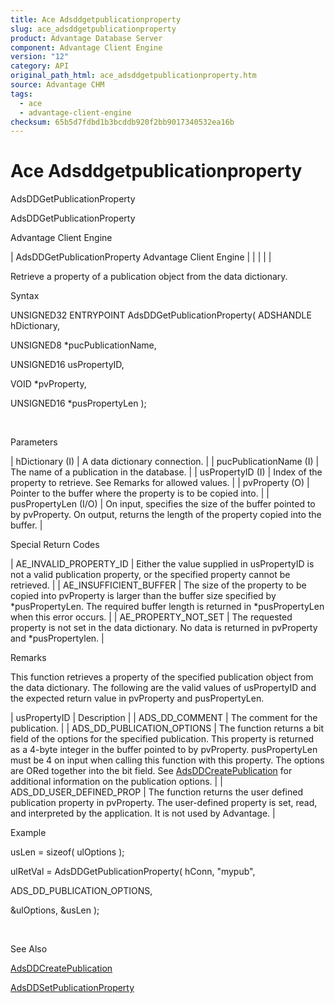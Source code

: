 ```yaml
---
title: Ace Adsddgetpublicationproperty
slug: ace_adsddgetpublicationproperty
product: Advantage Database Server
component: Advantage Client Engine
version: "12"
category: API
original_path_html: ace_adsddgetpublicationproperty.htm
source: Advantage CHM
tags:
  - ace
  - advantage-client-engine
checksum: 65b5d7fdbd1b3bcddb920f2bb9017340532ea16b
---
```


# Ace Adsddgetpublicationproperty

AdsDDGetPublicationProperty

AdsDDGetPublicationProperty

Advantage Client Engine

| AdsDDGetPublicationProperty  Advantage Client Engine |  |  |  |  |

Retrieve a property of a publication object from the data dictionary.

Syntax

UNSIGNED32 ENTRYPOINT AdsDDGetPublicationProperty( ADSHANDLE hDictionary,

UNSIGNED8 \*pucPublicationName,

UNSIGNED16 usPropertyID,

VOID \*pvProperty,

UNSIGNED16 \*pusPropertyLen );

 

Parameters

| hDictionary (I) | A data dictionary connection. |
| pucPublicationName (I) | The name of a publication in the database. |
| usPropertyID (I) | Index of the property to retrieve. See Remarks for allowed values. |
| pvProperty (O) | Pointer to the buffer where the property is to be copied into. |
| pusPropertyLen (I/O) | On input, specifies the size of the buffer pointed to by pvProperty. On output, returns the length of the property copied into the buffer. |

Special Return Codes

| AE\_INVALID\_PROPERTY\_ID | Either the value supplied in usPropertyID is not a valid publication property, or the specified property cannot be retrieved. |
| AE\_INSUFFICIENT\_BUFFER | The size of the property to be copied into pvProperty is larger than the buffer size specified by \*pusPropertyLen. The required buffer length is returned in \*pusPropertyLen when this error occurs. |
| AE\_PROPERTY\_NOT\_SET | The requested property is not set in the data dictionary. No data is returned in pvProperty and \*pusPropertylen. |

Remarks

This function retrieves a property of the specified publication object from the data dictionary. The following are the valid values of usPropertyID and the expected return value in pvProperty and pusPropertyLen.

| usPropertyID | Description |
| ADS\_DD\_COMMENT | The comment for the publication. |
| ADS\_DD\_PUBLICATION\_OPTIONS | The function returns a bit field of the options for the specified publication. This property is returned as a 4-byte integer in the buffer pointed to by pvProperty. pusPropertyLen must be 4 on input when calling this function with this property. The options are ORed together into the bit field. See [AdsDDCreatePublication](ace_adsddcreatepublication.md) for additional information on the publication options. |
| ADS\_DD\_USER\_DEFINED\_PROP | The function returns the user defined publication property in pvProperty. The user-defined property is set, read, and interpreted by the application. It is not used by Advantage. |

Example

usLen = sizeof( ulOptions );

ulRetVal = AdsDDGetPublicationProperty( hConn, "mypub",

ADS\_DD\_PUBLICATION\_OPTIONS,

&ulOptions, &usLen );

 

See Also

[AdsDDCreatePublication](ace_adsddcreatepublication.md)

[AdsDDSetPublicationProperty](ace_adsddsetpublicationproperty.md)

